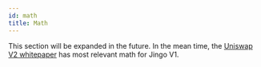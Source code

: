 ```yaml
---
id: math
title: Math
---
```


This section will be expanded in the future. In the mean time, the [Uniswap V2 whitepaper](https://uniswap.org/whitepaper.pdf) has most relevant math for Jingo V1.
